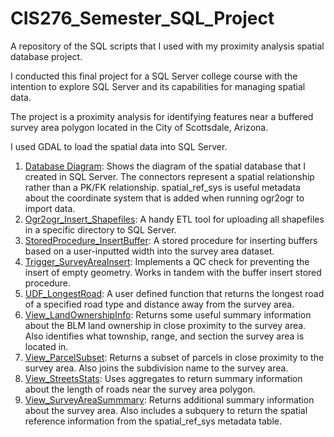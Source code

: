 # CIS276_Semester_SQL_Project
A repository of the SQL scripts that I used with my proximity analysis spatial database project.  

I conducted this final project for a SQL Server college course with the intention to explore SQL Server and its capabilities for managing spatial data. 

The project is a proximity analysis for identifying features near a buffered survey area polygon located in the City of Scottsdale, Arizona.

I used GDAL to load the spatial data into SQL Server. 

1. [Database Diagram](https://github.com/nabascher/CIS276_Semester_SQL_Project/blob/main/Database_Diagram.png):  Shows the diagram of the spatial database that I created in SQL Server.  The connectors represent a spatial relationship rather than a PK/FK relationship.  spatial_ref_sys is useful metadata about the coordinate system that is added when running ogr2ogr to import data.
2. [Ogr2ogr_Insert_Shapefiles](https://github.com/nabascher/CIS276_Semester_SQL_Project/blob/main/Ogr2ogr_Insert_Shapefiles.txt): A handy ETL tool for uploading all shapefiles in a specific directory to SQL Server.
3. [StoredProcedure_InsertBuffer](https://github.com/nabascher/CIS276_Semester_SQL_Project/blob/main/StoredProcedure_InsertBuffer.sql): A stored procedure for inserting buffers based on a user-inputted width into the survey area dataset.
4. [Trigger_SurveyAreaInsert](https://github.com/nabascher/CIS276_Semester_SQL_Project/blob/main/Trigger_SurveyAreaInsert.sql): Implements a QC check for preventing the insert of empty geometry.  Works in tandem with the buffer insert stored procedure.  
5. [UDF_LongestRoad](https://github.com/nabascher/CIS276_Semester_SQL_Project/blob/main/UDF_LongestRoad.sql): A user defined function that returns the longest road of a specified road type and distance away from the survey area.  
6. [View_LandOwnershipInfo](https://github.com/nabascher/CIS276_Semester_SQL_Project/blob/main/View_LandOwnershipInfo.sql): Returns some useful summary information about the BLM land ownership in close proximity to the survey area. Also identifies what township, range, and section the survey area is located in.  
7. [View_ParcelSubset](https://github.com/nabascher/CIS276_Semester_SQL_Project/blob/main/View_ParcelSubset.sql): Returns a subset of parcels in close proximity to the survey area. Also joins the subdivision name to the survey area.
8. [View_StreetsStats](https://github.com/nabascher/CIS276_Semester_SQL_Project/blob/main/View_StreetsStats.sql): Uses aggregates to return summary information about the length of roads near the survey area polygon. 
9. [View_SurveyAreaSummmary](https://github.com/nabascher/CIS276_Semester_SQL_Project/blob/main/View_SurveyAreaSummmary.sql): Returns additional summary information about the survey area.  Also includes a subquery to return the spatial reference information from the spatial_ref_sys metadata table.  
